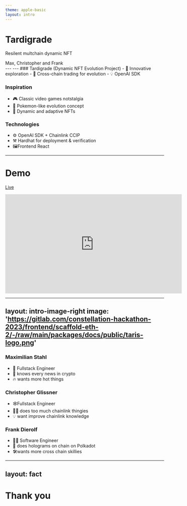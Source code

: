 ```yaml
---
theme: apple-basic
layout: intro
---
```

# Tardigrade

Resilent multchain dynamic NFT

<div class="absolute bottom-10">
  <span class="font-700">
    Max, Christopher and Frank
  </span>
</div>
---
---
### Tardigrade (Dynamic NFT Evolution Project)
- 🚀 Innovative exploration
- 🔄️ Cross-chain trading for evolution
- 💡 OpenAI SDK

### Inspiration 
- 🎮 Classic video games notstalgia
- 🔎 Pokemon-like evolution concept
- 🌱 Dynamic and adaptive NFTs

### Technologies
- ⚙️ OpenAI SDK + Chainlink CCIP
- ⚒️ Hardhat for deployment & verification
- 🖼️Frontend React
---

# Demo

[Live](https://tardigrade.surge.sh)
<iframe width="560" height="315" src="https://www.youtube.com/embed/dQw4w9WgXcQ?si=oDVCtI6tJ6ySs1S7" title="YouTube video player" frameborder="0" allow="accelerometer; autoplay; clipboard-write; encrypted-media; gyroscope; picture-in-picture; web-share" allowfullscreen></iframe>

---
layout: intro-image-right
image: 'https://gitlab.com/constellation-hackathon-2023/frontend/scaffold-eth-2/-/raw/main/packages/docs/public/taris-logo.png'
---
### Maximilian Stahl

- 🧗 Fullstack Engineer
- 🧠 knows every news in crypto
- 🔥 wants more hot things

### Christopher Glissner

- 🕸️Fullstack Engineer 
- 😵‍💫 does too much chainlink thingies 
- 💡 want improve chainlink knowledge

### Frank Dierolf

- 🧑‍🏭 Software Engineer  
- 🐉 does holograms on chain on Polkadot
- 🛠️wants more cross chain skillies

---
layout: fact
---

# Thank you
